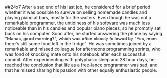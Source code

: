 ##24x7
After a sad end of his last job, he considered for a brief period whether it was possible to survive on selling homemade candles and playing piano at bars, mostly for the waiters. Even though he was not a remarkable programmer, the untidiness of his software was much less noticeable than in his candles and popular piano pieces, so he promptly sat back on his computer.
Soon after, he started answering the phone by saying "Manas, good morning?", which was often closely followed by "Yes, mom - there's still some food left in the fridge". He was sometimes joined by a remarkable and missed colleague for afternoons programming sprints, who was fond of knocking mate onto his notebook after each successful commit.
After experimenting with polyphasic sleep and 28 hour days, he reached the conclusion that life as a free-lance programmer was sad, and that he missed sharing his passion with other equally enthusiastic people.
